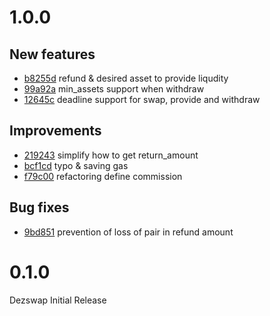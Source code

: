 # 1.0.0

## New features
* [b8255d](https://github.com/dezswap/dezswap-contracts/pull/11/commits/b8255d24179c075634b2c3fb7467162a8b9270ce) refund & desired asset to provide liqudity
* [99a92a](https://github.com/dezswap/dezswap-contracts/pull/11/commits/99a92a17b88e13e9f63afcb764d2d1870091e354) min_assets support when withdraw
* [12645c](https://github.com/dezswap/dezswap-contracts/pull/11/commits/12645cb66dc1ad4249ab4bc52296d7f5f1c4efca) deadline support for swap, provide and withdraw

## Improvements
* [219243](https://github.com/dezswap/dezswap-contracts/pull/11/commits/219243e1c1458dbfc4e17cfcfbee970ec4bc7f28) simplify how to get return_amount
* [bcf1cd](https://github.com/dezswap/dezswap-contracts/pull/11/commits/bcf1cdaabd7be16ff4c7800c65cccd7b6839c265) typo & saving gas
* [f79c00](https://github.com/dezswap/dezswap-contracts/pull/11/commits/f79c00738bcea93f1b053c06f3b4338864825eb1) refactoring define commission 

## Bug fixes
* [9bd851](https://github.com/dezswap/dezswap-contracts/pull/11/commits/9bd8516fcfbb8dc462814117c3461203095f6582) prevention of loss of pair in refund amount

# 0.1.0

Dezswap Initial Release
